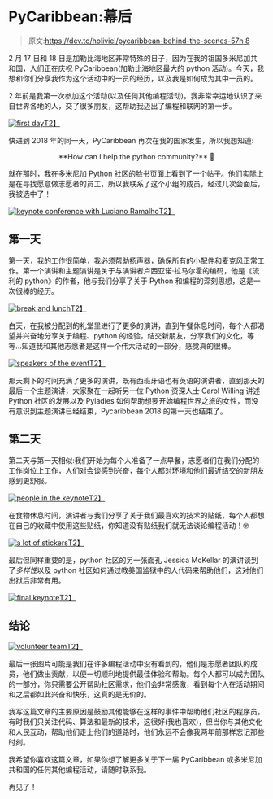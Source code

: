 # PyCaribbean:幕后

> 原文:[https://dev.to/holiviel/pycaribbean-behind-the-scenes-57h 8](https://dev.to/holiviel/pycaribbean-behind-the-scenes--57h8)

2 月 17 日和 18 日是加勒比海地区非常特殊的日子，因为在我的祖国多米尼加共和国，人们正在庆祝 PyCaribbean(加勒比海地区最大的 python 活动)。今天，我想和你们分享我作为这个活动中的一员的经历，以及我是如何成为其中一员的。

2 年前是我第一次参加这个活动(以及任何其他编程活动)。我非常幸运地认识了来自世界各地的人，交了很多朋友，这帮助我迈出了编程和联网的第一步。

[![first day](../Images/a4fc271aff2fe70f5414226ad87f383a.png)T2】](https://res.cloudinary.com/practicaldev/image/fetch/s--Fx2KMclD--/c_limit%2Cf_auto%2Cfl_progressive%2Cq_auto%2Cw_880/https://image.ibb.co/hRRquS/MG_8901.jpg)

快进到 2018 年的同一天，PyCaribbean 再次在我的国家发生，所以我想知道:

<center>**How can I help the python community?** 🤔</center>

就在那时，我在多米尼加 Python 社区的脸书页面上看到了一个帖子。他们实际上是在寻找愿意做志愿者的员工，所以我联系了这个小组的成员，经过几次会面后，我被选中了！

[![keynote conference with Luciano Ramalho](../Images/1c41b01834d5cb91cbb2c30fc58b2251.png)T2】](https://res.cloudinary.com/practicaldev/image/fetch/s--0C8NRcwQ--/c_limit%2Cf_auto%2Cfl_progressive%2Cq_auto%2Cw_880/https://image.ibb.co/jVjTDn/20180217_DSC_8029.jpg)

## [](#day-1)第一天

第一天，我的工作很简单，我必须帮助扬声器，确保所有的小配件和麦克风正常工作。第一个演讲和主题演讲是关于与演讲者卢西亚诺·拉马尔霍的编码，他是《流利的 python》的作者，他与我们分享了关于 Python 和编程的深刻思想，这是一次很棒的经历。

[![break and lunch](../Images/44f532cf095e1d13dfb368358f6f82e8.png)T2】](https://res.cloudinary.com/practicaldev/image/fetch/s--9A3Ywvuy--/c_limit%2Cf_auto%2Cfl_progressive%2Cq_auto%2Cw_880/https://image.ibb.co/caorzS/MG_8872.jpg)

白天，在我被分配到的礼堂里进行了更多的演讲，直到午餐休息时间，每个人都渴望并兴奋地分享关于编程、python 的经验，结交新朋友，分享我们的文化，等等...知道我和其他志愿者是这样一个伟大活动的一部分，感觉真的很棒。

[![speakers of the event](../Images/a110c3980a8568e5e1c0a177e6889e9a.png)T2】](https://res.cloudinary.com/practicaldev/image/fetch/s--Tc1YD07R--/c_limit%2Cf_auto%2Cfl_progressive%2Cq_auto%2Cw_880/https://image.ibb.co/ckPFTn/IMG_2883.jpg)

那天剩下的时间充满了更多的演讲，既有西班牙语也有英语的演讲者，直到那天的最后一个主题演讲，大家聚在一起听另一位 Python 资深人士 Carol Willing 讲述 Python 社区的发展以及 Pyladies 如何帮助想要开始编程世界之旅的女性，而没有意识到主题演讲已经结束，Pycaribbean 2018 的第一天也结束了。

## [](#day-2)第二天

第二天与第一天相似:我们开始为每个人准备了一点早餐，志愿者们在我们分配的工作岗位上工作，人们对会谈感到兴奋，每个人都对环境和他们最近结交的新朋友感到更舒服。

[![people in the keynote](../Images/62586eca6e3661df2777345bf0795d75.png)T2】](https://res.cloudinary.com/practicaldev/image/fetch/s--wyXgMhOd--/c_limit%2Cf_auto%2Cfl_progressive%2Cq_auto%2Cw_880/https://image.ibb.co/iU16ZS/Screen_Shot_2018_05_01_at_7_09_16_PM.png)

在食物休息时间，演讲者与我们分享了关于我们最喜欢的技术的贴纸，每个人都想在自己的收藏中使用这些贴纸，你知道没有贴纸我们就无法谈论编程活动！🤓

[![a lot of stickers](../Images/1ff704cd71e4b62e5818466172fdaaef.png)T2】](https://res.cloudinary.com/practicaldev/image/fetch/s--iuJ9tZwf--/c_limit%2Cf_auto%2Cfl_progressive%2Cq_auto%2Cw_880/https://image.ibb.co/kGQ5Tn/Screen_Shot_2018_05_01_at_7_06_03_PM.png)

最后但同样重要的是，python 社区的另一张面孔 Jessica McKellar 的演讲谈到了*多样性*以及 python 社区如何通过教美国监狱中的人代码来帮助他们，这对他们出狱后非常有用。

[![final keynote](../Images/d763c08a6e73249dcd3947c618c4ad56.png)T2】](https://res.cloudinary.com/practicaldev/image/fetch/s--r-myJyyr--/c_limit%2Cf_auto%2Cfl_progressive%2Cq_auto%2Cw_880/https://image.ibb.co/ccLiES/Screen_Shot_2018_05_01_at_7_15_16_PM.png)

## [](#conclusion)结论

[![volunteer team](../Images/f52131d40ed42383cd6635b731f38f85.png)T2】](https://res.cloudinary.com/practicaldev/image/fetch/s--AN4rNk4e--/c_limit%2Cf_auto%2Cfl_progressive%2Cq_auto%2Cw_880/https://image.ibb.co/dSKqTn/MG_9114.jpg)

最后一张图片可能是我们在许多编程活动中没有看到的，他们是志愿者团队的成员，他们做出贡献，以便一切顺利地提供最佳体验和帮助。每个人都可以成为团队的一部分，你只需要公开帮助社区需求，他们会非常感激，看到每个人在活动期间和之后都如此兴奋和快乐，这真的是无价的。

我写这篇文章的主要原因是鼓励其他能够在这样的事件中帮助他们社区的程序员。有时我们只关注代码、算法和最新的技术，这很好(我也喜欢)，但当你与其他文化和人民互动，帮助他们走上他们的道路时，他们永远不会像我两年前那样忘记那些时刻。

我希望你喜欢这篇文章，如果你想了解更多关于下一届 PyCaribbean 或多米尼加共和国的任何其他编程活动，请随时联系我。

再见了！
